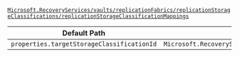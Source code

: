 [`Microsoft.RecoveryServices/vaults/replicationFabrics/replicationStorageClassifications/replicationStorageClassificationMappings`](https://docs.microsoft.com/en-us/azure/templates/microsoft.recoveryservices/vaults/replicationfabrics/replicationstorageclassifications/replicationstorageclassificationmappings)

| Default Path | Alias |
|---|---|
| `properties.targetStorageClassificationId` | `Microsoft.RecoveryServices/vaults/replicationFabrics/replicationStorageClassifications/replicationStorageClassificationMappings/targetStorageClassificationId` |

